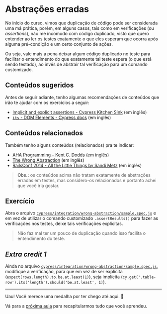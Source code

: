 # Abstrações erradas

No início do curso, vimos que duplicação de código pode ser considerada uma má prática, porém, em alguns casos, tais como em verificações (ou _assertions_), não me incomodo com código duplicado, visto que quero entender ao ler os testes exatamente o que eles esperam que ocorra após alguma pré-condição e um certo conjunto de ações.

Ou seja, vale mais a pena deixar algum código duplicado no teste para facilitar o entendimento do que exatamente tal teste espera (o que está sendo testado), ao invés de abstrair tal verificação para um comando customizado.

## Conteúdos sugeridos

Antes de seguir adiante, tenho algumas recomendações de conteúdos que irão te ajudar com os exercícios a seguir:

- [Implicit and explicit assertions - Cypress Kitchen Sink](https://example.cypress.io/commands/assertions) (em inglês)
- [`its` - DOM Elements - Cypress docs](https://docs.cypress.io/api/commands/its#DOM-Elements) (em inglês)

## Conteúdos relacionados

Também tenho alguns conteúdos (relacionados) pra te indicar:

- [AHA Programming – Kent C. Dodds](https://youtu.be/wuVy7rwkCfc) (em inglês)
- [The Wrong Abstraction](https://sandimetz.com/blog/2016/1/20/the-wrong-abstraction) (em inglês)
- [RailsConf 2014 - All the Little Things by Sandi Metz](https://youtu.be/8bZh5LMaSmE) (em inglês)

> **Obs.:** os conteúdos acima não tratam exatamente de abstrações erradas em testes, mas considero-os relacionados e portanto achei que você iria gostar.

## Exercício

Abra o arquivo [`cypress/integration/wrong-abstraction/sample.spec.js`](../cypress/integration/wrong-abstraction/sample.spec.js) e em vez de utilizar o comando customizado `.assertResults()` para fazer as verificações nos testes, deixe tais verificações explícitas.

> Não faz mal ter um pouco de duplicação quando isso facilita o entendimento do teste.

## _Extra credit 1_

Ainda no arquivo [`cypress/integration/wrong-abstraction/sample.spec.js`](../cypress/integration/wrong-abstraction/sample.spec.js), modifique a verificação, para que em vez de ser explícita (`expect(rows.length).to.be.at.least(1)`), seja implícita (`cy.get('.table-row').its('length').should('be.at.least', 1)`).

___

Uau! Você merece uma medalha por ter chego até aqui. 🥇

Vá para a [próxima aula](./congratulations.md) para recapitularmos tudo que você aprendeu.
